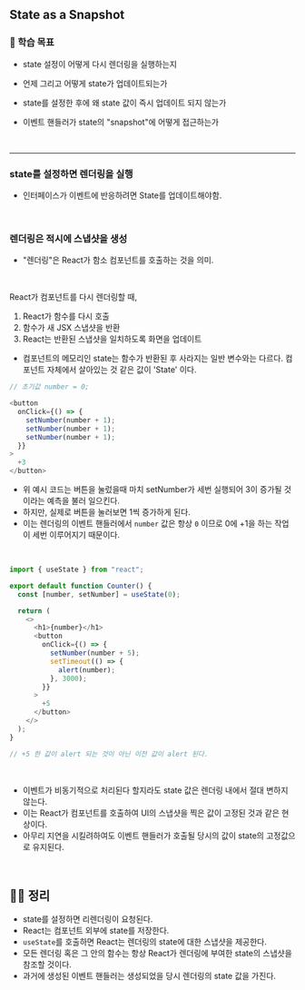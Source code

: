 ## State as a Snapshot

### 📌 학습 목표

- state 설정이 어떻게 다시 렌더링을 실행하는지
- 언제 그리고 어떻게 state가 업데이트되는가
- state를 설정한 후에 왜 state 값이 즉시 업데이트 되지 않는가
- 이벤트 핸들러가 state의 "snapshot"에 어떻게 접근하는가

  <br>

---

### state를 설정하면 렌더링을 실행

- 인터페이스가 이벤트에 반응하려면 State를 업데이트해야함.

<br>

### 렌더링은 적시에 스냅샷을 생성

- "렌더링"은 React가 함소 컴포넌트를 호출하는 것을 의미.

<br>

React가 컴포넌트를 다시 렌더링할 때,

1. React가 함수를 다시 호출
2. 함수가 새 JSX 스냅샷을 반환
3. React는 반환된 스냅샷을 일치하도록 화면을 업데이트

- 컴포넌트의 메모리인 state는 함수가 반환된 후 사라지는 일반 변수와는 다르다. 컴포넌트 자체에서 살아있는 것 같은 값이 'State' 이다.

```javascript
// 초기값 number = 0;

<button
  onClick={() => {
    setNumber(number + 1);
    setNumber(number + 1);
    setNumber(number + 1);
  }}
>
  +3
</button>
```

- 위 예시 코드는 버튼을 눌렀을때 마치 setNumber가 세번 실행되어 3이 증가될 것이라는 예측을 불러 일으킨다.
- 하지만, 실제로 버튼을 눌러보면 1씩 증가하게 된다.
- 이는 렌더링의 이벤트 핸들러에서 `number` 값은 항상 `0` 이므로 0에 +1을 하는 작업이 세번 이루어지기 때문이다.

<br>

```javascript
import { useState } from "react";

export default function Counter() {
  const [number, setNumber] = useState(0);

  return (
    <>
      <h1>{number}</h1>
      <button
        onClick={() => {
          setNumber(number + 5);
          setTimeout(() => {
            alert(number);
          }, 3000);
        }}
      >
        +5
      </button>
    </>
  );
}

// +5 한 값이 alert 되는 것이 아닌 이전 값이 alert 된다.
```

<br>

- 이벤트가 비동기적으로 처리된다 할지라도 state 값은 렌더링 내에서 절대 변하지 않는다.
- 이는 React가 컴포넌트를 호출하여 UI의 스냅샷을 찍은 값이 고정된 것과 같은 현상이다.
- 아무리 지연을 시킬려하여도 이벤트 핸들러가 호출될 당시의 값이 state의 고정값으로 유지된다.

<br>

## 👨‍💻 정리

- state를 설정하면 리렌더링이 요청된다.
- React는 컴포넌트 외부에 state를 저장한다.
- `useState`를 호출하면 React는 렌더링의 state에 대한 스냅샷을 제공한다.
- 모든 렌더링 혹은 그 안의 함수는 항상 React가 렌더링에 부여한 state의 스냅샷을 참조할 것이다.
- 과거에 생성된 이벤트 핸들러는 생성되었을 당시 렌더링의 state 값을 가진다.
